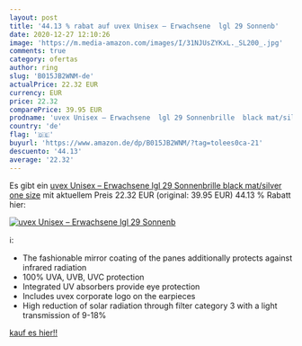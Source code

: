 ```yaml
---
layout: post
title: '44.13 % rabat auf uvex Unisex – Erwachsene  lgl 29 Sonnenb'
date: 2020-12-27 12:10:26
image: 'https://m.media-amazon.com/images/I/31NJUsZYKxL._SL200_.jpg'
comments: true
category: ofertas
author: ring
slug: 'B015JB2WNM-de'
actualPrice: 22.32 EUR
currency: EUR
price: 22.32
comparePrice: 39.95 EUR
prodname: 'uvex Unisex – Erwachsene  lgl 29 Sonnenbrille  black mat/silver  one size'
country: 'de'
flag: '🇩🇪'
buyurl: 'https://www.amazon.de/dp/B015JB2WNM/?tag=tolees0ca-21'
descuento: '44.13'
average: '22.32'
---
```


Es gibt ein [uvex Unisex – Erwachsene  lgl 29 Sonnenbrille  black mat/silver  one size](https://www.amazon.de/dp/B015JB2WNM/?tag=tolees0ca-21) mit aktuellem Preis 22.32 EUR (original: 39.95 EUR) 44.13 % Rabatt hier:

[![uvex Unisex – Erwachsene  lgl 29 Sonnenb](https://m.media-amazon.com/images/I/31NJUsZYKxL._SL200_.jpg)](https://www.amazon.de/dp/B015JB2WNM/?tag=tolees0ca-21)

ℹ️:

- The fashionable mirror coating of the panes additionally protects against infrared radiation
- 100% UVA, UVB, UVC protection
- Integrated UV absorbers provide eye protection
- Includes uvex corporate logo on the earpieces
- High reduction of solar radiation through filter category 3 with a light transmission of 9-18%

[kauf es hier!!](https://www.amazon.de/dp/B015JB2WNM/?tag=tolees0ca-21)
